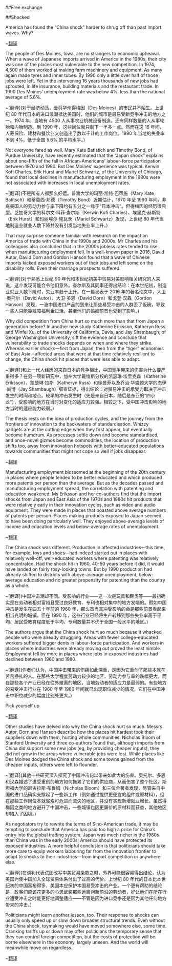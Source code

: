 ##Free exchange

##Shocked

America has found the “China shock” harder to shrug off than past import waves. Why?

~[翻译](自由交流,大受冲击,比起过去的进口浪潮，美国更难摆脱“中国冲击”的影响。原因何在？)

The people of Des Moines, Iowa, are no strangers to economic upheaval. When a wave of Japanese imports arrived in America in the 1980s, their city was one of the places most vulnerable to the new competition. In 1974, 4,500 of them worked at making farm machinery and equipment. As many again made tyres and inner tubes. By 1990 only a little over half of those jobs were left. Yet in the intervening 16 years thousands of new jobs had sprouted, in life insurance, building materials and the restaurant trade. In 1990 Des Moines’ unemployment rate was below 4%, less than the national average of 5.6%.

~[翻译](对于经济动荡，爱荷华州得梅因（Des Moines）的市民并不陌生。上世纪 80 年代日本的进口浪潮抵达美国时，他们的城市是最易受新竞争冲击的地方之一。1974 年，当地有 4500 人从事农业机械设备制造。还有同样数量的人从事轮胎和内胎制造。到 1990 年，这些岗位就只剩下一半多一点。然而在这 16 年间，人寿保险、建材和餐饮业又创造出了数以千计的工作岗位。1990 年当地的失业率不到 4%，低于全国 5.6% 的平均水平。)

Not everyone fared as well. Mary Kate Batistich and Timothy Bond, of Purdue University, have recently estimated that the “Japan shock” explains about one-fifth of the fall in African-Americans’ labour-force participation between 1970 and 1990. But Des Moines’ experience was typical. Kerwin Kofi Charles, Erik Hurst and Mariel Schwartz, of the University of Chicago, found that local declines in manufacturing employment in the 1980s were not associated with increases in local unemployment rates.

~[翻译](不是所有人都那么好运。普渡大学的玛丽·凯特·巴蒂施（Mary Kate Batitsch）和蒂莫西·邦德（Timothy Bond）近期估计，1970 年至 1990 年间，非裔美国人的劳动力参与率下降约有五分之一缘于“日本冲击”。但得梅因的经历很典型。芝加哥大学的科尔文·科菲·查尔斯（Kerwin Kofi Charles）、埃里克·赫斯特（Erik Hurst）和玛丽埃尔·施瓦茨（Mariel Schwartz）发现，上世纪 80 年代当地制造业就业人数下降并没有引发当地失业率上升。)

That may surprise someone familiar with research on the impact on America of trade with China in the 1990s and 2000s. Mr Charles and his colleagues also concluded that in the 2000s jobless rates tended to rise when manufacturing employment fell. In a well-known paper in 2016, David Autor, David Dorn and Gordon Hanson found that a wave of Chinese imports kicked exposed workers out of their jobs and left some on the disability rolls. Even their marriage prospects suffered.

~[翻译](对于熟悉上世纪 90 年代和本世纪初美中贸易对美影响相关研究的人来说，这个发现可能会令他们意外。查尔斯及其同事还得出结论：在本世纪初，制造业就业人数下降时，失业率趋于上升。在一篇发表于 2016 年的著名论文中，大卫·奥托尔（David Autor）、大卫·多恩（David Dorn）和戈登·汉森（Gordon Hanson）发现，一波中国进口产品的到来让那些易受冲击的人群丢了饭碗，导致一些人只能靠残障福利金过活。甚至他们的婚姻前景也受到了影响。)


Why did competition from China hurt so much more than that from Japan a generation before? In another new study Katherine Eriksson, Katheryn Russ and Minfei Xu, of the University of California, Davis, and Jay Shambaugh, of George Washington University, sift the evidence and conclude that vulnerability to trade shocks depends on when and where they strike. Whereas earlier shocks—first from Japan, then from the “tiger” economies of East Asia—affected areas that were at that time relatively resilient to change, the China shock hit places that were less able to adapt.

~[翻译](和上一代人经历的来自日本的竞争相比，中国竞争带来的伤害为什么要严重得多？在另一项新研究中，加州大学戴维斯分校的凯瑟琳·埃里克森（Katherine Eriksson）、凯瑟琳·拉斯（Katheryn Russ）和徐旻菲以及乔治·华盛顿大学的杰伊·尚博（Jay Shambaugh）细查证据，得出结论：对贸易冲击的承受力取决于冲击发生的时间和地点。较早的冲击发生时（先是来自日本，随后是东亚的“四小龙”），受影响的地方在当时对变化的适应力较强。相较之下，受中国冲击影响的地方当时的适应能力较弱。)


The thesis rests on the idea of production cycles, and the journey from the frontiers of innovation to the backwaters of standardisation. Whizzy gadgets are at the cutting edge when they first appear, but eventually become humdrum. As processes settle down and become standardised, and once-novel gizmos become commodities, the location of production shifts too, away from innovation hotspots with better-educated populations towards communities that might not cope so well if jobs disappear.

~[翻译](这一论点是依据生产周期的概念，以及产品从创新前沿走向标准化大后方的历程。利用先进技术打造而成的小设备刚面世时处于前沿，但最终会沦为寻常之物。随着制作工艺稳定下来并实现标准化，曾经新颖的小玩意成为了大众商品，生产的地点也会转移——从拥有受过良好教育人口的创新热点区域迁往其他社区。在这些社区里，如果工作岗位消失，它们可能难以很好地应对。)


Manufacturing employment blossomed at the beginning of the 20th century in places where people tended to be better educated and which produced more patents per person than the average. But as the decades passed and manufacturing employment spread, the correlation with patenting and education weakened. Ms Eriksson and her co-authors find that the import shocks from Japan and East Asia of the 1970s and 1980s hit products that were relatively early in their innovation cycles, such as video and audio equipment. They were made in places that boasted above average numbers of patents per person. Places making products exposed to Japan seemed to have been doing particularly well. They enjoyed above-average levels of income and education levels and below-average rates of unemployment.

~[翻译](上世纪初，在那些人们往往受过更好的教育、人均专利数量也超过平均水平的地方，制造业蓬勃发展。但几十年过去，随着制造业就业的扩散，这个行业的就业与专利及教育的相关性减弱了。埃里克森与合著者发现，上世纪七八十年代，日本和东亚进口冲击的是那些尚处于创新周期较早阶段的产品，如视频和音频设备。这些产品都是在人均专利数量高于平均的地方生产的。那时，在那些所生产的产品易受日本进口竞争影响的地方，形势似乎一直都特别好，居民收入和受教育程度都在平均水平之上，失业率则低于平均水平。)


The China shock was different. Production in affected industries—this time, for example, toys and shoes—had indeed started out in places with relatively well-off, well-educated workers where patenting was relatively concentrated. Had the shock hit in 1960, 40-50 years before it did, it would have landed on fairly rosy-looking towns. But by 1990 production had already shifted to districts with above-average unemployment, below-average education and no greater propensity for patenting than the country as a whole.


~[翻译](中国冲击潮却不同。受影响的行业——这一次是玩具和鞋类等——最初确实是在劳动者相对富裕且受过良好教育、专利也相对集中的地方发端的。假如中国冲击是发生在四五十年前的 1960 年，那么首当其冲受影响的会是那些前景看起来相当光明的城镇。但在 1990 年，这些行业已经将生产转移到那些失业率高于平均、居民受教育程度低于平均、专利数量并不优于全国一般水平的地区。)


The authors argue that the China shock hurt so much because it whacked people who were already struggling. Areas with fewer college-educated workers suffered bigger dents in labour-force participation. And workers in places where industries were already moving out proved the least nimble. Employment fell by more in places where jobs in exposed industries had declined between 1960 and 1980.


~[翻译](作者们认为，中国冲击带来的伤痛如此深重，是因为它重创了那些本就在苦苦挣扎的人。在那些大学程度劳动力较少的地区，劳动力参与率的跌幅更大。而在那些各个产业已经在往外撤离的地区，当地劳动者的适应力是最弱的。有些地方的易受冲击行业在 1960 年至 1980 年间就已出现职位减少的情况，它们在中国冲击中职位减少的幅度比别处更大。)


Pick yourself up

~[翻译](自救)


Other studies have delved into why the China shock hurt so much. Messrs Autor, Dorn and Hanson describe how the places hit hardest took their suppliers down with them, hurting whole communities. Nicholas Bloom of Stanford University and three co-authors found that, although imports from China did support some new jobs (eg, by providing cheaper inputs), they did not grow in the areas where vulnerable jobs were lost. While places like Des Moines dodged the China shock and some towns gained from the cheaper inputs, others were left to flounder.

~[翻译](其他一些研究深入探究了中国冲击何以带来如此大的伤害。奥托尔、多恩和汉森描述了遭受重创的地方如何拖累了它们的供应商，从而伤害了整个社区。斯坦福大学的尼古拉斯·布鲁姆（Nicholas Bloom）和三位合著者发现，尽管来自中国的进口品确实支撑起了一些新工作（例如通过提供更便宜的组件或原材料），但在那些工作岗位本就岌岌可危进而流失的地区，并没有实现新增就业增长。虽然得梅因之类的地方避开了中国冲击，一些城镇也因更廉价的原材料而获益，其他地区却陷入了困境。)


As negotiators try to rewrite the terms of Sino-American trade, it may be tempting to conclude that America has paid too high a price for China’s entry into the global trading system. Japan was much richer in the 1980s than China was in the early 2000s; America should have protected its exposed industries. A more helpful conclusion is that politicians should take more care to equip workers labouring far from the innovation frontier to adapt to shocks to their industries—from import competition or anywhere else.

~[翻译](在谈判代表试图改写中美贸易条款之时，外界可能很容易得出结论，认为美国为使中国加入全球贸易体系付出了过高的代价。上世纪 80 年代的日本比本世纪初的中国富裕得多，美国本应保护本国易受冲击的产业。一个更有帮助的结论是，政客们应该花更多的心思武装那些远离创新前沿的劳动者，好让他们在所在行业遭受冲击之时能更好地调整适应——不管是因为进口竞争还是因为其他任何地方带来的冲击。)


Politicians might learn another lesson, too. Their response to shocks can usually only speed up or slow down broader structural trends. Even without the China shock, toymaking would have moved somewhere else, some time. Cranking tariffs up or down may offer politicians the temporary sense that they can control foreign competition, but the costs of protection will be borne elsewhere in the economy, largely unseen. And the world will meanwhile move on regardless.

~[翻译](政客们或许还可以吸取另一个教训。面对冲击，他们的应对措施通常都只是加速或减缓了广泛的结构性趋势而已。即便没有中国冲击，玩具制造业也会在某个时候转移到其他地方。加高或下调关税的做法可能会让政客们暂时觉得自己可以控制外国竞争，但贸易保护的成本将会由一国经济中人们多半看不到的其他地方来承担。而与此同时，世界还是会照常运转。)

